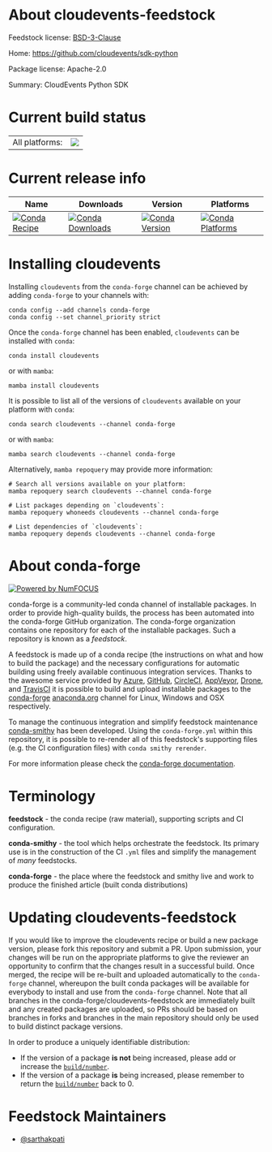 About cloudevents-feedstock
===========================

Feedstock license: [BSD-3-Clause](https://github.com/conda-forge/cloudevents-feedstock/blob/main/LICENSE.txt)

Home: https://github.com/cloudevents/sdk-python

Package license: Apache-2.0

Summary: CloudEvents Python SDK

Current build status
====================


<table><tr><td>All platforms:</td>
    <td>
      <a href="https://dev.azure.com/conda-forge/feedstock-builds/_build/latest?definitionId=26207&branchName=main">
        <img src="https://dev.azure.com/conda-forge/feedstock-builds/_apis/build/status/cloudevents-feedstock?branchName=main">
      </a>
    </td>
  </tr>
</table>

Current release info
====================

| Name | Downloads | Version | Platforms |
| --- | --- | --- | --- |
| [![Conda Recipe](https://img.shields.io/badge/recipe-cloudevents-green.svg)](https://anaconda.org/conda-forge/cloudevents) | [![Conda Downloads](https://img.shields.io/conda/dn/conda-forge/cloudevents.svg)](https://anaconda.org/conda-forge/cloudevents) | [![Conda Version](https://img.shields.io/conda/vn/conda-forge/cloudevents.svg)](https://anaconda.org/conda-forge/cloudevents) | [![Conda Platforms](https://img.shields.io/conda/pn/conda-forge/cloudevents.svg)](https://anaconda.org/conda-forge/cloudevents) |

Installing cloudevents
======================

Installing `cloudevents` from the `conda-forge` channel can be achieved by adding `conda-forge` to your channels with:

```
conda config --add channels conda-forge
conda config --set channel_priority strict
```

Once the `conda-forge` channel has been enabled, `cloudevents` can be installed with `conda`:

```
conda install cloudevents
```

or with `mamba`:

```
mamba install cloudevents
```

It is possible to list all of the versions of `cloudevents` available on your platform with `conda`:

```
conda search cloudevents --channel conda-forge
```

or with `mamba`:

```
mamba search cloudevents --channel conda-forge
```

Alternatively, `mamba repoquery` may provide more information:

```
# Search all versions available on your platform:
mamba repoquery search cloudevents --channel conda-forge

# List packages depending on `cloudevents`:
mamba repoquery whoneeds cloudevents --channel conda-forge

# List dependencies of `cloudevents`:
mamba repoquery depends cloudevents --channel conda-forge
```


About conda-forge
=================

[![Powered by
NumFOCUS](https://img.shields.io/badge/powered%20by-NumFOCUS-orange.svg?style=flat&colorA=E1523D&colorB=007D8A)](https://numfocus.org)

conda-forge is a community-led conda channel of installable packages.
In order to provide high-quality builds, the process has been automated into the
conda-forge GitHub organization. The conda-forge organization contains one repository
for each of the installable packages. Such a repository is known as a *feedstock*.

A feedstock is made up of a conda recipe (the instructions on what and how to build
the package) and the necessary configurations for automatic building using freely
available continuous integration services. Thanks to the awesome service provided by
[Azure](https://azure.microsoft.com/en-us/services/devops/), [GitHub](https://github.com/),
[CircleCI](https://circleci.com/), [AppVeyor](https://www.appveyor.com/),
[Drone](https://cloud.drone.io/welcome), and [TravisCI](https://travis-ci.com/)
it is possible to build and upload installable packages to the
[conda-forge](https://anaconda.org/conda-forge) [anaconda.org](https://anaconda.org/)
channel for Linux, Windows and OSX respectively.

To manage the continuous integration and simplify feedstock maintenance
[conda-smithy](https://github.com/conda-forge/conda-smithy) has been developed.
Using the ``conda-forge.yml`` within this repository, it is possible to re-render all of
this feedstock's supporting files (e.g. the CI configuration files) with ``conda smithy rerender``.

For more information please check the [conda-forge documentation](https://conda-forge.org/docs/).

Terminology
===========

**feedstock** - the conda recipe (raw material), supporting scripts and CI configuration.

**conda-smithy** - the tool which helps orchestrate the feedstock.
                   Its primary use is in the construction of the CI ``.yml`` files
                   and simplify the management of *many* feedstocks.

**conda-forge** - the place where the feedstock and smithy live and work to
                  produce the finished article (built conda distributions)


Updating cloudevents-feedstock
==============================

If you would like to improve the cloudevents recipe or build a new
package version, please fork this repository and submit a PR. Upon submission,
your changes will be run on the appropriate platforms to give the reviewer an
opportunity to confirm that the changes result in a successful build. Once
merged, the recipe will be re-built and uploaded automatically to the
`conda-forge` channel, whereupon the built conda packages will be available for
everybody to install and use from the `conda-forge` channel.
Note that all branches in the conda-forge/cloudevents-feedstock are
immediately built and any created packages are uploaded, so PRs should be based
on branches in forks and branches in the main repository should only be used to
build distinct package versions.

In order to produce a uniquely identifiable distribution:
 * If the version of a package **is not** being increased, please add or increase
   the [``build/number``](https://docs.conda.io/projects/conda-build/en/latest/resources/define-metadata.html#build-number-and-string).
 * If the version of a package **is** being increased, please remember to return
   the [``build/number``](https://docs.conda.io/projects/conda-build/en/latest/resources/define-metadata.html#build-number-and-string)
   back to 0.

Feedstock Maintainers
=====================

* [@sarthakpati](https://github.com/sarthakpati/)

